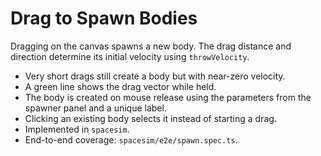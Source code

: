 # Drag to Spawn Bodies

Dragging on the canvas spawns a new body. The drag distance and direction determine its initial velocity using `throwVelocity`.

- Very short drags still create a body but with near-zero velocity.
- A green line shows the drag vector while held.
- The body is created on mouse release using the parameters from the spawner panel and a unique label.
- Clicking an existing body selects it instead of starting a drag.
- Implemented in `spacesim`.
- End-to-end coverage: `spacesim/e2e/spawn.spec.ts`.
